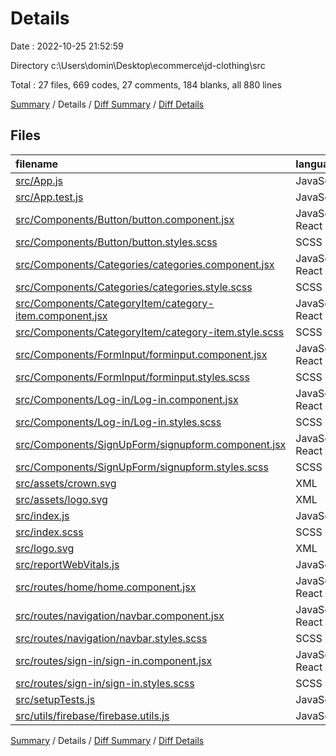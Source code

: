 # Details

Date : 2022-10-25 21:52:59

Directory c:\\Users\\domin\\Desktop\\ecommerce\\jd-clothing\\src

Total : 27 files,  669 codes, 27 comments, 184 blanks, all 880 lines

[Summary](results.md) / Details / [Diff Summary](diff.md) / [Diff Details](diff-details.md)

## Files
| filename | language | code | comment | blank | total |
| :--- | :--- | ---: | ---: | ---: | ---: |
| [src/App.js](/src/App.js) | JavaScript | 21 | 1 | 13 | 35 |
| [src/App.test.js](/src/App.test.js) | JavaScript | 7 | 0 | 2 | 9 |
| [src/Components/Button/button.component.jsx](/src/Components/Button/button.component.jsx) | JavaScript React | 14 | 0 | 7 | 21 |
| [src/Components/Button/button.styles.scss](/src/Components/Button/button.styles.scss) | SCSS | 41 | 1 | 5 | 47 |
| [src/Components/Categories/categories.component.jsx](/src/Components/Categories/categories.component.jsx) | JavaScript React | 12 | 0 | 4 | 16 |
| [src/Components/Categories/categories.style.scss](/src/Components/Categories/categories.style.scss) | SCSS | 6 | 0 | 0 | 6 |
| [src/Components/CategoryItem/category-item.component.jsx](/src/Components/CategoryItem/category-item.component.jsx) | JavaScript React | 15 | 0 | 2 | 17 |
| [src/Components/CategoryItem/category-item.style.scss](/src/Components/CategoryItem/category-item.style.scss) | SCSS | 58 | 0 | 11 | 69 |
| [src/Components/FormInput/forminput.component.jsx](/src/Components/FormInput/forminput.component.jsx) | JavaScript React | 15 | 0 | 5 | 20 |
| [src/Components/FormInput/forminput.styles.scss](/src/Components/FormInput/forminput.styles.scss) | SCSS | 49 | 0 | 9 | 58 |
| [src/Components/Log-in/Log-in.component.jsx](/src/Components/Log-in/Log-in.component.jsx) | JavaScript React | 75 | 2 | 31 | 108 |
| [src/Components/Log-in/Log-in.styles.scss](/src/Components/Log-in/Log-in.styles.scss) | SCSS | 21 | 0 | 6 | 27 |
| [src/Components/SignUpForm/signupform.component.jsx](/src/Components/SignUpForm/signupform.component.jsx) | JavaScript React | 56 | 5 | 23 | 84 |
| [src/Components/SignUpForm/signupform.styles.scss](/src/Components/SignUpForm/signupform.styles.scss) | SCSS | 8 | 0 | 1 | 9 |
| [src/assets/crown.svg](/src/assets/crown.svg) | XML | 16 | 1 | 0 | 17 |
| [src/assets/logo.svg](/src/assets/logo.svg) | XML | 37 | 0 | 2 | 39 |
| [src/index.js](/src/index.js) | JavaScript | 15 | 3 | 6 | 24 |
| [src/index.scss](/src/index.scss) | SCSS | 18 | 0 | 4 | 22 |
| [src/logo.svg](/src/logo.svg) | XML | 1 | 0 | 0 | 1 |
| [src/reportWebVitals.js](/src/reportWebVitals.js) | JavaScript | 12 | 0 | 2 | 14 |
| [src/routes/home/home.component.jsx](/src/routes/home/home.component.jsx) | JavaScript React | 38 | 0 | 7 | 45 |
| [src/routes/navigation/navbar.component.jsx](/src/routes/navigation/navbar.component.jsx) | JavaScript React | 25 | 0 | 3 | 28 |
| [src/routes/navigation/navbar.styles.scss](/src/routes/navigation/navbar.styles.scss) | SCSS | 23 | 0 | 8 | 31 |
| [src/routes/sign-in/sign-in.component.jsx](/src/routes/sign-in/sign-in.component.jsx) | JavaScript React | 19 | 9 | 10 | 38 |
| [src/routes/sign-in/sign-in.styles.scss](/src/routes/sign-in/sign-in.styles.scss) | SCSS | 6 | 0 | 0 | 6 |
| [src/setupTests.js](/src/setupTests.js) | JavaScript | 1 | 4 | 1 | 6 |
| [src/utils/firebase/firebase.utils.js](/src/utils/firebase/firebase.utils.js) | JavaScript | 60 | 1 | 22 | 83 |

[Summary](results.md) / Details / [Diff Summary](diff.md) / [Diff Details](diff-details.md)